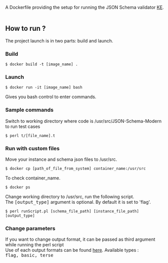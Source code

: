 A Dockerfile providing the setup for running the JSON Schema validator <a href="https://github.com/karenetheridge/JSON-Schema-Modern">KE</a>.<br><br>
## How to run ?

The project launch is in two parts: build and launch.<br>

### Build

```
$ docker build -t [image_name] . 
```

### Launch

```
$ docker run -it [image_name] bash
```

Gives you bash control to enter commands.

### Sample commands

Switch to working directory where code is /usr/src/JSON-Schema-Modern
to run test cases

```
$ perl t/[file_name].t
```

### Run with custom files
Move your instance and schema json files to /usr/src.

```
$ docker cp [path_of_file_from_system] container_name:/usr/src
```

To check container_name.
```
$ docker ps
```

Change working directory to /usr/src, run the following script.<br>
The <TT>[output_type]</TT> argument is optional. By default it is set to 'flag'.
```
$ perl runScript.pl [schema_file_path] [instance_file_path] [output_type]
```

### Change parameters
If you want to change output format, it can be passed as third argument while running the perl script<br>
Use of each output formats can be found <a href="https://metacpan.org/pod/JSON::Schema::Modern::Result#output_format">here</a>.
Available types :<br>
<TT>flag, basic, terse</TT><br>
